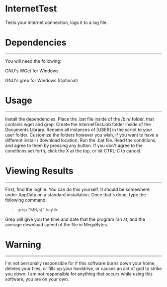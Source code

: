 # InternetTest
Tests your internet connection, logs it to a log file.

# Dependencies
_____________________________________________

You will need the following:

GNU's WGet for Windows

GNU's grep for Windows (Optional)

# Usage
____________________________________________

Install the dependencies. Place the .bat file inside of the /bin/ folder, that contains wget and grep. Create the InternetTestJob folder inside of the Documents Library. Rename all instances of [USER] in the script to your user folder. Customize the folders however you wish, if you want to have a different install / download location. Run the .bat file. Read the conditions, and agree to them by pressing any button. If you don't agree to the conditions set forth, click the X at the top, or hit CTRL-C to cancel.

# Viewing Results
___________________________________________

First, find the logfile. You can do this yourself. It should be somewhere under AppData on a standard installation. Once that's done, type the following command:

> grep "MB/s)" logfile 

Grep will give you the time and date that the program ran at, and the average download speed of the file in MegaBytes.

# Warning
___________________________________________
I'm not personally responsible for if this software burns down your home, deletes your files, or fills up your harddrive, or causes an act of god to strike you down. I am not responsible for anything that occurs while using this software, you are on your own.
